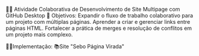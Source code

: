 🧑‍💻 Atividade Colaborativa de Desenvolvimento de Site Multipage com GitHub Desktop
🎯 Objetivos:
Expandir o fluxo de trabalho colaborativo para um projeto com múltiplas páginas.
Aprender a criar e gerenciar links entre páginas HTML.
Fortalecer a prática de merges e resolução de conflitos em um projeto mais complexo.

🧑‍💻Implementação:
📚Site "Sebo Página Virada"
